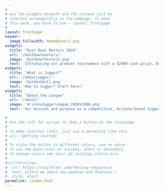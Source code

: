 ```yaml
---
#
# Use the widgets beneath and the content will be
# inserted automagically in the webpage. To make
# this work, you have to use › layout: frontpage
#
layout: frontpage
header:
  image_fullwidth: HomeBanner1.png
widget1:
  title: "Dust Bowl Masters 2026"
  url: '/dustbowlmasters/'
  image: 'DustBowlPoster2.png'
  text: 'Introducing our premier tournament with a $2000 cash prize, Dust Bowl Masters 2026!<br/>Click here for more information!'
widget2:
  title: "What is Jugger?"
  url: '/aboutjugger/'
  image: 'GoldenSkull.png'
  text: 'New to Jugger? Start here!'
widget3:
  title: "About the League"
  url: '/about/'
  image: 'ArizonaJuggerLeague_1920x1080.png'
  text: 'Our mission and purpose as a competitive, Arizona-based Jugger league.'

#
# Use the call for action to show a button on the frontpage
#
# To make internal links, just use a permalink like this
# url: /getting-started/
#
# To style the button in different colors, use no value
# to use the main color or success, alert or secondary.
# To change colors see sass/_01_settings_colors.scss
#
#callforaction:
#  url: https://tinyletter.com/feeling-responsive
#  text: Inform me about new updates and features ›
#  style: alert
permalink: /index.html
---
```

